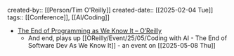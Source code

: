created-by:: [[Person/Tim O'Reilly]]
created-date:: [[2025-02-04 Tue]]
tags:: [[Conference]], [[AI/Coding]]

- [The End of Programming as We Know It – O’Reilly](https://www.oreilly.com/radar/the-end-of-programming-as-we-know-it/?ref=ghuntley.com)
	- And end, plays up [[OReilly/Event/25/05/Coding with AI - The End of Software Dev As We Know It]] - an event on [[2025-05-08 Thu]]